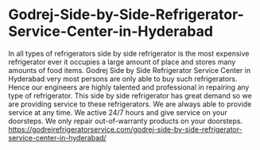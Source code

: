 # Godrej-Side-by-Side-Refrigerator-Service-Center-in-Hyderabad
In all types of refrigerators side by side refrigerator is the most expensive refrigerator ever it occupies a large amount of place and stores many amounts of food items. Godrej Side by Side Refrigerator Service Center in Hyderabad very most persons are only able to buy such refrigerators. Hence our engineers are highly talented and professional in repairing any type of refrigerator. This side by side refrigerator has great demand so we are providing service to these refrigerators. We are always able to provide service at any time. We active 24/7 hours and give service on your doorsteps. We only repair out-of-warranty products on your doorsteps. https://godrejrefrigeratorservice.com/godrej-side-by-side-refrigerator-service-center-in-hyderabad/
